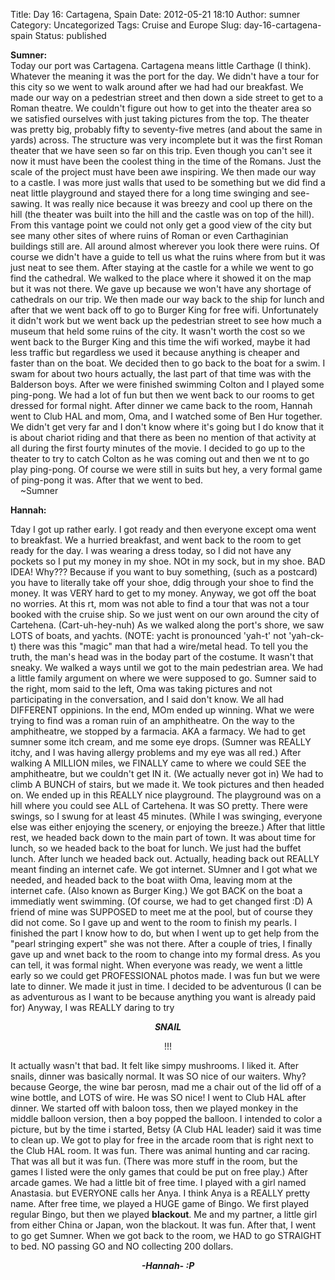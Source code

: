 Title: Day 16: Cartagena, Spain
Date: 2012-05-21 18:10
Author: sumner
Category: Uncategorized
Tags: Cruise and Europe
Slug: day-16-cartagena-spain
Status: published

**Sumner:**  
Today our port was Cartagena. Cartagena means little Carthage (I think).
Whatever the meaning it was the port for the day. We didn't have a tour
for this city so we went to walk around after we had had our breakfast.
We made our way on a pedestrian street and then down a side street to
get to a Roman theatre. We couldn't figure out how to get into the
theater area so we satisfied ourselves with just taking pictures from
the top. The theater was pretty big, probably fifty to seventy-five
metres (and about the same in yards) across. The structure was very
incomplete but it was the first Roman theater that we have seen so far
on this trip. Even though you can't see it now it must have been the
coolest thing in the time of the Romans. Just the scale of the project
must have been awe inspiring. We then made our way to a castle. I was
more just walls that used to be something but we did find a neat little
playground and stayed there for a long time swinging and see-sawing. It
was really nice because it was breezy and cool up there on the hill (the
theater was built into the hill and the castle was on top of the hill).
From this vantage point we could not only get a good view of the city
but see many other sites of where ruins of Roman or even Carthaginian
buildings still are. All around almost wherever you look there were
ruins. Of course we didn't have a guide to tell us what the ruins where
from but it was just neat to see them. After staying at the castle for a
while we went to go find the cathedral. We walked to the place where it
showed it on the map but it was not there. We gave up because we won't
have any shortage of cathedrals on our trip. We then made our way back
to the ship for lunch and after that we went back off to go to Burger
King for free wifi. Unfortunately it didn't work but we went back up the
pedestrian street to see how much a museum that held some ruins of the
city. It wasn't worth the cost so we went back to the Burger King and
this time the wifi worked, maybe it had less traffic but regardless we
used it because anything is cheaper and faster than on the boat. We
decided then to go back to the boat for a swim. I swam for about two
hours actually, the last part of that time was with the Balderson boys.
After we were finished swimming Colton and I played some ping-pong. We
had a lot of fun but then we went back to our rooms to get dressed for
formal night. After dinner we came back to the room, Hannah went to Club
HAL and mom, Oma, and I watched some of Ben Hur together. We didn't get
very far and I don't know where it's going but I do know that it is
about chariot riding and that there as been no mention of that activity
at all during the first fourty minutes of the movie. I decided to go up
to the theater to try to catch Colton as he was coming out and then we
nt to go play ping-pong. Of course we were still in suits but hey, a
very formal game of ping-pong it was. After that we went to bed.  
    \~Sumner

**Hannah:**

Tday I got up rather early. I got ready and then everyone except oma
went to breakfast. We a hurried breakfast, and went back to the room to
get ready for the day. I was wearing a dress today, so I did not have
any pockets so I put my money in my shoe. NOt in my sock, but in my
shoe. BAD IDEA! Why??? Because if you want to buy something, (such as a
postcard) you have to literally take off your shoe, ddig through your
shoe to find the money. It was VERY hard to get to my money. Anyway, we
got off the boat no worries. At this rt, mom was not able to find a tour
that was not a tour booked with the cruise ship. So we just went on our
own around the city of Cartehena. (Cart-uh-hey-nuh) As we walked along
the port's shore, we saw LOTS of boats, and yachts. (NOTE: yacht is
pronounced 'yah-t' not 'yah-ck-t) there was this "magic" man that had a
wire/metal head. To tell you the truth, the man's head was in the boday
part of the costume. It wasn't that sneaky. We walked a ways until we
got to the main pedestrian area. We had a little family argument on
where we were supposed to go. Sumner said to the right, mom said to the
left, Oma was taking pictures and not participating in the conversation,
and I said don't know. We all had DIFFERENT oppinions. In the end, MOm
ended up winning. What we were trying to find was a roman ruin of an
amphitheatre. On the way to the amphitheatre, we stopped by a farmacia.
AKA a farmacy. We had to get sumner some itch cream, and me some eye
drops. (Sumner was REALLY itchy, and I was having allergy problems and
my eye was all red.) After walking A MILLION miles, we FINALLY came to
where we could SEE the amphitheatre, but we couldn't get IN it. (We
actually never got in) We had to climb A BUNCH of stairs, but we made
it. We took pictures and then headed on. We ended up in this REALLY nice
playground. The playground was on a hill where you could see ALL of
Cartehena. It was SO pretty. There were swings, so I swung for at least
45 minutes. (While I was swinging, everyone else was either enjoying the
scenery, or enjoying the breeze.) After that little rest, we headed back
down to the main part of town. It was about time for lunch, so we headed
back to the boat for lunch. We just had the buffet lunch. After lunch we
headed back out. Actually, heading back out REALLY meant finding an
internet cafe. We got internet. SUmner and I got what we needed, and
headed back to the boat wiith Oma, leaving mom at the internet cafe.
(Also known as Burger King.) We got BACK on the boat a immediatly went
swimming. (Of course, we had to get changed first :D) A friend of mine
was SUPPOSED to meet me at the pool, but of course they did not come. So
I gave up and went to the room to finish my pearls. I finished the part
I know how to do, but when I went up to get help from the "pearl
stringing expert" she was not there. After a couple of tries, I finally
gave up and wnet back to the room to change into my formal dress. As you
can tell, it was formal night. When everyone was ready, we went a little
early so we could get PROFESSIONAL photos made. I was fun but we were
late to dinner. We made it just in time. I decided to be adventurous (I
can be as adventurous as I want to be because anything you want is
already paid for) Anyway, I was REALLY daring to try  

<div align="CENTER">

***SNAIL***

</div>

<i>

<div align="CENTER">

</div>

</i>

<div align="CENTER">

</div>

<div align="CENTER">

</div>

<div align="CENTER">

!!!

</div>

It actually wasn't that bad. It felt like simpy mushrooms. I liked it.
After snails, dinner was basically normal. It was SO nice of our
waiters. Why? because George, the wine bar perosn, mad me a chair out of
the lid off of a wine bottle, and LOTS of wire. He was SO nice! I went
to Club HAL after dinner. We started off with baloon toss, then we
played monkey in the middle balloon version, then a boy popped the
balloon. I intended to color a picture, but by the time i started, Betsy
(A Club HAL leader) said it was time to clean up. We got to play for
free in the arcade room that is right next to the Club HAL room. It was
fun. There was animal hunting and car racing. That was all but it was
fun. (There was more stuff in the room, but the games I listed were the
only games that could be put on free play.) After arcade games. We had a
little bit of free time. I played with a girl named Anastasia. but
EVERYONE calls her Anya. I think Anya is a REALLY pretty name. After
free time, we played a HUGE game of Bingo. We first played regular
Bingo, but then we played **blackout**. Me and my partner, a little girl
from either China or Japan, won the blackout. It was fun. After that, I
went to go get Sumner. When we got back to the room, we HAD to go
STRAIGHT to bed. NO passing GO and NO collecting 200 dollars.  
  

<div align="CENTER">

***-Hannah- :P***

</div>

<div align="CENTER">

</div>
